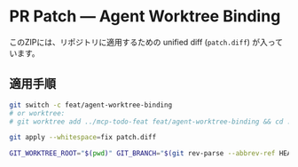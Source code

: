 # PR Patch — Agent Worktree Binding

このZIPには、リポジトリに適用するための unified diff (`patch.diff`) が入っています。

## 適用手順
```bash
git switch -c feat/agent-worktree-binding
# or worktree:
# git worktree add ../mcp-todo-feat feat/agent-worktree-binding && cd ../mcp-todo-feat

git apply --whitespace=fix patch.diff

GIT_WORKTREE_ROOT="$(pwd)" GIT_BRANCH="$(git rev-parse --abbrev-ref HEAD)" MCP_TOKEN=devtoken pnpm dev
```
